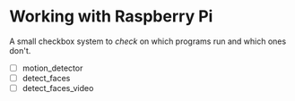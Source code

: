 # Working with Raspberry Pi

A small checkbox system to *check* on which programs run and which ones don't.

- [ ] motion_detector
- [ ] detect_faces
- [ ] detect_faces_video